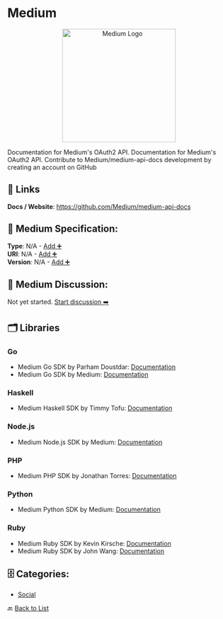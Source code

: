 # Medium
<p align="center">
    <img width="256" src="https://raw.githubusercontent.com/apis-list/apis-list/main/apis/medium/logo_256x256.png" alt="Medium Logo"/>
</p>
Documentation for Medium's OAuth2 API. Documentation for Medium's OAuth2 API. Contribute to Medium/medium-api-docs development by creating an account on GitHub

##  🔗 Links
**Docs / Website**: https://github.com/Medium/medium-api-docs

## 🧬 Medium Specification:
**Type**: N/A - [Add ➕](https://github.com/apis-list/apis-list/edit/main/apis.yaml#L12259)  
**URI**: N/A - [Add ➕](https://github.com/apis-list/apis-list/edit/main/apis.yaml#L12259)  
**Version**: N/A - [Add ➕](https://github.com/apis-list/apis-list/edit/main/apis.yaml#L12259)

## 💬 Medium Discussion:
Not yet started. [Start discussion ➡️](https://github.com/apis-list/apis-list/discussions/new)

## 🗂️ Libraries
### Go
- Medium Go SDK by Parham Doustdar: [Documentation](https://github.com/parhamdoustdar/godium)
- Medium Go SDK by Medium: [Documentation](https://github.com/Medium/medium-sdk-go)
### Haskell
- Medium Haskell SDK by Timmy Tofu: [Documentation](https://hackage.haskell.org/package/medium-sdk-haskell)
### Node.js
- Medium Node.js SDK by Medium: [Documentation](https://github.com/Medium/medium-sdk-nodejs)
### PHP
- Medium PHP SDK by Jonathan Torres: [Documentation](https://github.com/jonathantorres/medium-sdk-php)
### Python
- Medium Python SDK by Medium: [Documentation](https://github.com/Medium/medium-sdk-python)
### Ruby
- Medium Ruby SDK by Kevin Kirsche: [Documentation](https://rubygems.org/gems/medium-sdk-ruby/versions/1.0.1)
- Medium Ruby SDK by John Wang: [Documentation](https://github.com/grokify/medium-sdk-ruby)


## 🗄️ Categories:
- [Social](https://github.com/apis-list/apis-list#social-)

🔙  [Back to List](https://github.com/apis-list/apis-list)
